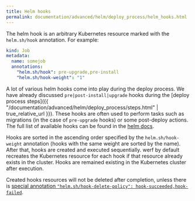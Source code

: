 ```yaml
---
title: Helm hooks
permalink: documentation/advanced/helm/deploy_process/helm_hooks.html
---
```


The helm hook is an arbitrary Kubernetes resource marked with the `helm.sh/hook` annotation. For example:

```yaml
kind: Job
metadata:
  name: somejob
  annotations:
    "helm.sh/hook": pre-upgrade,pre-install
    "helm.sh/hook-weight": "1"
```

A lot of various helm hooks come into play during the deploy process. We have already discussed `pre|post-install|upgrade` hooks during the [deploy process steps]({{ "/documentation/advanced/helm/deploy_process/steps.html" | true_relative_url }}). These hooks are often used to perform tasks such as migrations (in the case of `pre-upgrade` hooks) or some post-deploy actions. The full list of available hooks can be found in the [helm docs](https://helm.sh/docs/topics/charts_hooks/).

Hooks are sorted in the ascending order specified by the `helm.sh/hook-weight` annotation (hooks with the same weight are sorted by the name). After that, hooks are created and executed sequentially. werf by default recreates the Kubernetes resource for each hook if that resource already exists in the cluster. Hooks are remained existing in the Kubernetes cluster after execution.

Created hooks resources will not be deleted after completion, unless there is [special annotation `"helm.sh/hook-delete-policy": hook-succeeded,hook-failed`](https://helm.sh/docs/topics/charts_hooks/).
